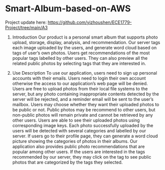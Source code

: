 # Smart-Album-based-on-AWS
Project update here:
https://github.com/yizhoushen/ECE1779-Project/tree/main/A3

1. Introduction
Our product is a personal smart album that supports photo upload, storage, display, analysis, and recommendation. Our server tags each image uploaded by the users, and generate word cloud based on tags of user’s own photos. Users get recommendations of the most popular tags labelled by other users. They can also preview all the related public photos by selecting tags that they are interested in.

2. Use Description
To use our application, users need to sign up personal accounts with their emails. Users need to login their own account otherwise the access to our application’s web page will be denied. Users are free to upload photos from their local file systems to the server, but any photo containing inappropriate contents detected by the server will be rejected, and a reminder email will be sent to the user’s mailbox. Users may choose whether they want their uploaded photos to be public or not. Public photos may be recommend to other users, but non-public photos will remain private and cannot be retrieved by any other users. Users are able to see their uploaded photos using corresponding image keys. Each photo successfully uploaded by the users will be detected with several categories and labelled by our server. If users go to their profile page, they can generate a word cloud picture showing the categories of photos in their albums. Our application also provides public photo recommendations that are popular among other users. If the users are interested in the tags recommended by our server, they may click on the tag to see public photos that are categorized by the tags they selected. 
